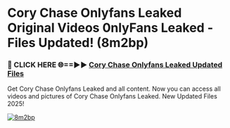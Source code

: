 # Cory Chase Onlyfans Leaked Original Videos 0nlyFans Leaked - Files Updated! (8m2bp)

<h3>🔴 CLICK HERE 🌐==►► <a href="https://tinyurl.com/2jnfzry5" rel="nofollow">Cory Chase Onlyfans Leaked Updated Files</a></h3>

Get Cory Chase Onlyfans Leaked and all content. Now you can access all videos and pictures of Cory Chase Onlyfans Leaked. New Updated Files 2025!

[![8m2bp](https://i.imgur.com/GyGTBgg.gif)](https://tinyurl.com/2jnfzry5)

